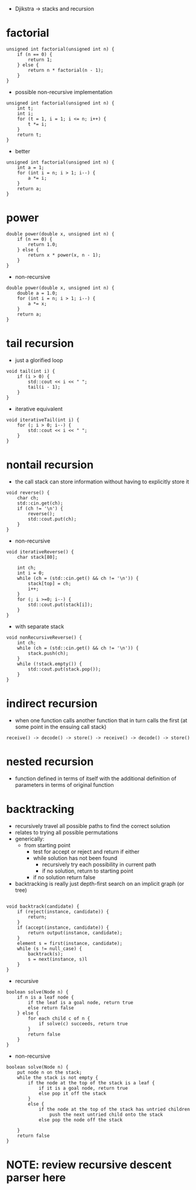 - Djikstra -> stacks and recursion

# factorial
```
unsigned int factorial(unsigned int n) {
    if (n == 0) {
        return 1;
    } else {
        return n * factorial(n - 1);
    }
}
```
- possible non-recursive implementation
```
unsigned int factorial(unsigned int n) {
    int t;
    int i;
    for (t = 1, i = 1; i <= n; i++) {
        t *= i;
    }
    return t;
}
```
- better
```
unsigned int factorial(unsigned int n) {
    int a = 1;
    for (int i = n; i > 1; i--) {
        a *= i;
    }
    return a;
}
```

# power
```
double power(double x, unsigned int n) {
    if (n == 0) {
        return 1.0;
    } else {
        return x * power(x, n - 1);
    }
}
```
- non-recursive
```
double power(double x, unsigned int n) {
    double a = 1.0;
    for (int i = n; i > 1; i--) {
        a *= x;
    }
    return a;
}
```

# tail recursion
- just a glorified loop
```
void tail(int i) {
    if (i > 0) {
        std::cout << i << " ";
        tail(i - 1);
    }
}
```
- iterative equivalent
```
void iterativeTail(int i) {
    for (; i > 0; i--) {
        std::cout << i << " ";
    }
}
```

# nontail recursion
- the call stack can store information without having to explicitly store it
```
void reverse() {
    char ch;
    std::cin.get(ch);
    if (ch != '\n') {
        reverse();
        std::cout.put(ch);
    }
}
```
- non-recursive
```
void iterativeReverse() {
    char stack[80];

    int ch;
    int i = 0;
    while (ch = (std::cin.get() && ch != '\n')) {
        stack[top] = ch;
        i++;
    }
    for (; i >=0; i--) {
        std::cout.put(stack[i]);
    }
}
```
- with separate stack
```
void nonRecursiveReverse() {
    int ch;
    while (ch = (std::cin.get() && ch != '\n')) {
        stack.push(ch);
    }
    while (!stack.empty()) {
        std::cout.put(stack.pop());
    }
}
```

# indirect recursion
- when one function calls another function that in turn calls the first (at some point in the ensuing call stack)
```
receive() -> decode() -> store() -> receive() -> decode() -> store()
```

# nested recursion
- function defined in terms of itself with the additional definition of parameters in terms of original function

# backtracking
- recursively travel all possible paths to find the correct solution
- relates to trying all possible permutations
- generically:
    - from starting point
        - test for accept or reject and return if either
        - while solution has not been found
            - recursively try each possibility in current path
            - if no solution, return to starting point
        - if no solution return false
- backtracking is really just depth-first search on an implicit graph (or tree)
```
```
```
void backtrack(candidate) {
    if (reject(instance, candidate)) {
        return;
    }
    if (accept(instance, candidate)) {
        return output(instance, candidate);
    }
    element s = first(instance, candidate);
    while (s != null_case) {
        backtrack(s);
        s = next(instance, s)l
    }
}

```

- recursive
```
boolean solve(Node n) {
    if n is a leaf node {
        if the leaf is a goal node, return true
        else return false
    } else {
        for each child c of n {
            if solve(c) succeeds, return true
        }
        return false
    }
}
```
- non-recursive
```
boolean solve(Node n) {
    put node n on the stack;
    while the stack is not empty {
        if the node at the top of the stack is a leaf {
            if it is a goal node, return true
            else pop it off the stack
        }
        else {
            if the node at the top of the stack has untried children
                push the next untried child onto the stack
            else pop the node off the stack

    }
    return false
}
```
# NOTE: review recursive descent parser here
